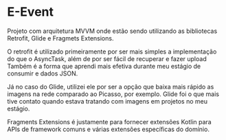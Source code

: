 # E-Event

Projeto com arquitetura MVVM onde estão sendo utilizando as bibliotecas Retrofit, Glide e Fragmets Extensions.

O retrofit é utilizado primeiramente por ser mais simples a implementação do que o AsyncTask, além de por ser fácil de recuperar e fazer upload Também é a forma que aprendi mais efetiva durante meu estágio de consumir e dados JSON.

Já no caso do Glide, utilizei ele por ser a opção que baixa mais rápido as imagens na rede comparado ao Picasso, por exemplo. Glide foi o que mais tive contato quando estava tratando com imagens em projetos no meu estágio.

Fragments Extensions é justamente para fornecer extensões Kotlin para APIs de framework comuns e várias extensões específicas do domínio.
